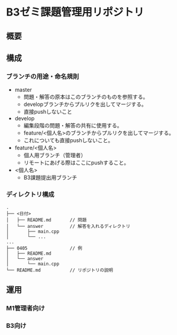 # B3ゼミ課題管理用リポジトリ
## 概要
## 構成
### ブランチの用途・命名規則
- master
  - 問題・解答の原本はこのブランチのものを参照する。
  - developブランチからプルリクを出してマージする。
  - 直接pushしないこと
- develop
  - 編集段階の問題・解答の共有に使用する。
  - feature/<個人名>のブランチからプルリクを出してマージする。
  - これについても直接pushしないこと。
- feature/<個人名>
  - 個人用ブランチ（管理者）
  - リモートにあげる際はここにpushすること。
- <個人名>
  - B3課題提出用ブランチ

### ディレクトリ構成
```
.
├── <日付>
│   ├── README.md       // 問題
│   └── answer          // 解答を入れるディレクトリ
│       ├── main.cpp
│       └── ...
...
├── 0405                // 例
│   ├── README.md
│   └── answer
│       └── main.cpp
└── README.md           // リポジトリの説明
```
## 運用
### M1管理者向け

### B3向け

